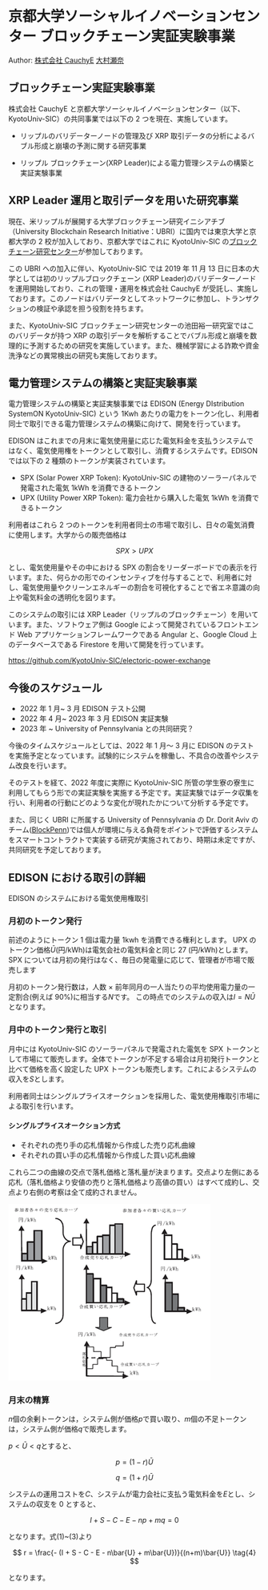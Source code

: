 # 京都大学ソーシャルイノベーションセンター ブロックチェーン実証実験事業

Author: [株式会社 CauchyE](https://cauchye.com/) [大村瀬奈](https://twitter.com/crypto_senna)

## ブロックチェーン実証実験事業

株式会社 CauchyE と京都大学ソーシャルイノベーションセンター（以下、KyotoUniv-SIC）の共同事業では以下の 2 つを現在、実施しています。

- リップルのバリデーターノードの管理及び XRP 取引データの分析によるバブル形成と崩壊の予測に関する研究事業

- リップル ブロックチェーン(XRP Leader)による電力管理システムの構築と実証実験事業

## XRP Leader 運用と取引データを用いた研究事業

現在、米リップルが展開する大学ブロックチェーン研究イニシアチブ（University Blockchain Research Initiative：UBRI）に国内では東京大学と京都大学の 2 校が加入しており、京都大学ではこれに KyotoUniv-SIC の[ブロックチェーン研究センター](https://blockchain.innovationkyoto.org/)が参加しております。

この UBRI への加入に伴い、KyotoUniv-SIC では 2019 年 11 月 13 日に日本の大学としては初のリップルブロックチェーン (XRP Leader)のバリデーターノードを運用開始しており、これの管理・運用を株式会社 CauchyE が受託し、実施しております。このノードはバリデータとしてネットワークに参加し、トランザクションの検証や承認を担う役割を持ちます。

また、KyotoUniv-SIC ブロックチェーン研究センターの池田裕一研究室ではこのバリデータが持つ XRP の取引データを解析することでバブル形成と崩壊を数理的に予測するための研究を実施しています。また、機械学習による詐欺や資金洗浄などの異常検出の研究も実施しております。

## 電力管理システムの構築と実証実験事業

電力管理システムの構築と実証実験事業では EDISON (Energy DIstribution SystemON KyotoUniv-SIC) という 1Kwh あたりの電力をトークン化し、利用者同士で取引できる電力管理システムの構築に向けて、開発を行っています。

EDISON はこれまでの月末に電気使用量に応じた電気料金を支払うシステムではなく、電気使用権をトークンとして取引し、消費するシステムです。EDISON では以下の 2 種類のトークンが実装されています。

- SPX (Solar Power XRP Token): KyotoUniv-SIC の建物のソーラーパネルで発電された電気 1kWh を消費できるトークン
- UPX (Utility Power XRP Token): 電力会社から購入した電気 1kWh を消費できるトークン

利用者はこれら 2 つのトークンを利用者同士の市場で取引し、日々の電気消費に使用します。大学からの販売価格は

$$
SPX>UPX
$$

とし、電気使用量やその中における SPX の割合をリーダーボードでの表示を行います。また、何らかの形でのインセンティブを付与することで、利用者に対し、電気使用量やクリーンエネルギーの割合を可視化することで省エネ意識の向上や電気料金の透明化を図ります。

このシステムの取引には XRP Leader（リップルのブロックチェーン）を用いています。また、ソフトウェア側は Google によって開発されているフロントエンド Web アプリケーションフレームワークである Angular と、Google Cloud 上のデータベースである Firestore を用いて開発を行っています。

https://github.com/KyotoUniv-SIC/electoric-power-exchange

## 今後のスケジュール

- 2022 年 1 月~ 3 月 EDISON テスト公開
- 2022 年 4 月~ 2023 年 3 月 EDISON 実証実験
- 2023 年 ~ University of Pennsylvania との共同研究？

今後のタイムスケジュールとしては、2022 年 1 月～ 3 月に EDISON のテストを実施予定となっています。試験的にシステムを稼働し、不具合の改善やシステム改良を行います。

そのテストを経て、2022 年度に実際に KyotoUniv-SIC 所管の学生寮の寮生に利用してもらう形での実証実験を実施する予定です。実証実験ではデータ収集を行い、利用者の行動にどのような変化が現れたかについて分析する予定です。

また、同じく UBRI に所属する University of Pennsylvania の Dr. Dorit Aviv のチーム([BlockPenn](https://thermal-architecture.org/blockpenn))では個人が環境に与える負荷をポイントで評価するシステムをスマートコントラクトで実装する研究が実施されており、時期は未定ですが、共同研究を予定しております。

## EDISON における取引の詳細

EDISON のシステムにおける電気使用権取引

### 月初のトークン発行

前述のようにトークン 1 個は電力量 1kwh を消費できる権利とします。
UPX のトークン価格$\bar{U}$(円/kWh)は電気会社の電気料金と同じ $27$ (円/kWh)とします。
SPX については月初の発行はなく、毎日の発電量に応じて、管理者が市場で販売します

月初のトークン発行数は，人数 × 前年同月の一人当たりの平均使用電力量の一定割合(例えば 90%)に相当する$N$です。
この時点でのシステムの収入は$I=N\bar{U}$となります。

### 月中のトークン発行と取引

月中には KyotoUniv-SIC のソーラーパネルで発電された電気を SPX トークンとして市場にて販売します。全体でトークンが不足する場合は月初発行トークンと比べて価格を高く設定した UPX トークンも販売します。これによるシステムの収入を$S$とします。

利用者同士はシングルプライスオークションを採用した、電気使用権取引市場による取引を行います。

#### シングルプライスオークション方式

- それぞれの売り手の応札情報から作成した売り応札曲線
- それぞれの買い手の応札情報から作成した買い応札曲線

これら二つの曲線の交点で落札価格と落札量が決まります。交点より左側にある応札（落札価格より安値の売りと落札価格より高値の買い）はすべて成約し、交点より右側の考察は全て成約されません。

![Single Price Auction](docs/spa.png)

### 月末の精算

$n$個の余剰トークンは，システム側が価格$p$で買い取り、$m$個の不足トークンは，システム側が価格$q$で販売します。

$p< \bar{U}< q$とすると、

$$
p = (1 - r) \bar{U} \tag{1}
$$

$$
q = (1 + r) \bar{U} \tag{2}
$$

システムの運用コストを$C$、システムが電力会社に支払う電気料金を$E$とし、システムの収支を 0 とすると、

$$
I + S - C - E - np + mq = 0 \tag{3}
$$

となります。式(1)~(3)より

$$
r = \frac{- (I + S - C - E - n\bar{U} + m\bar{U})}{(n+m)\bar{U}}   \tag{4}
$$

となります。
